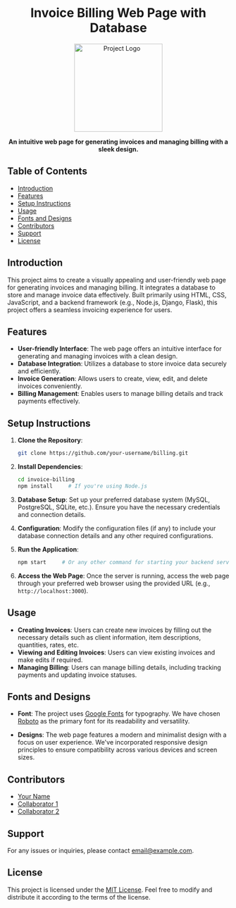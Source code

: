 <h1 align="center">Invoice Billing Web Page with Database</h1>

<p align="center">
  <img src="https://your-image-url.com" alt="Project Logo" width="200" height="200">
</p>

<p align="center">  
  <b>An intuitive web page for generating invoices and managing billing with a sleek design.</b>
</p>

## Table of Contents

- [Introduction](#introduction)
- [Features](#features)
- [Setup Instructions](#setup-instructions)
- [Usage](#usage)
- [Fonts and Designs](#fonts-and-designs)
- [Contributors](#contributors)
- [Support](#support)
- [License](#license)

## Introduction

This project aims to create a visually appealing and user-friendly web page for generating invoices and managing billing. It integrates a database to store and manage invoice data effectively. Built primarily using HTML, CSS, JavaScript, and a backend framework (e.g., Node.js, Django, Flask), this project offers a seamless invoicing experience for users.

## Features

- **User-friendly Interface**: The web page offers an intuitive interface for generating and managing invoices with a clean design.
- **Database Integration**: Utilizes a database to store invoice data securely and efficiently.
- **Invoice Generation**: Allows users to create, view, edit, and delete invoices conveniently.
- **Billing Management**: Enables users to manage billing details and track payments effectively.

## Setup Instructions

1. **Clone the Repository**: 
    ```bash
    git clone https://github.com/your-username/billing.git
    ```

2. **Install Dependencies**: 
    ```bash
    cd invoice-billing
    npm install     # If you're using Node.js
    ```

3. **Database Setup**: 
    Set up your preferred database system (MySQL, PostgreSQL, SQLite, etc.). Ensure you have the necessary credentials and connection details.

4. **Configuration**: 
    Modify the configuration files (if any) to include your database connection details and any other required configurations.

5. **Run the Application**: 
    ```bash
    npm start     # Or any other command for starting your backend server
    ```

6. **Access the Web Page**: 
    Once the server is running, access the web page through your preferred web browser using the provided URL (e.g., `http://localhost:3000`).

## Usage

- **Creating Invoices**: Users can create new invoices by filling out the necessary details such as client information, item descriptions, quantities, rates, etc.
- **Viewing and Editing Invoices**: Users can view existing invoices and make edits if required.
- **Managing Billing**: Users can manage billing details, including tracking payments and updating invoice statuses.

## Fonts and Designs

- **Font**: The project uses [Google Fonts](https://fonts.google.com/) for typography. We have chosen [Roboto](https://fonts.google.com/specimen/Roboto) as the primary font for its readability and versatility.
  
- **Designs**: The web page features a modern and minimalist design with a focus on user experience. We've incorporated responsive design principles to ensure compatibility across various devices and screen sizes.

## Contributors

- [Your Name](https://github.com/your-username)
- [Collaborator 1](https://github.com/collaborator1)
- [Collaborator 2](https://github.com/collaborator2)

## Support

For any issues or inquiries, please contact [email@example.com](mailto:email@example.com).

## License

This project is licensed under the [MIT License](LICENSE). Feel free to modify and distribute it according to the terms of the license.
